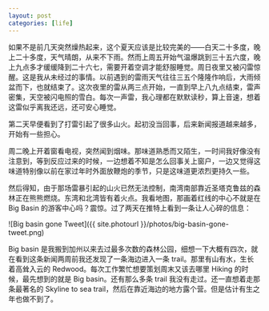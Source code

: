 ```yaml
---
layout: post
categories: [life]
---
```


如果不是前几天突然燥热起来，这个夏天应该是比较完美的——白天二十多度，晚上二十多度，天气晴朗，从来不下雨。然而上周五开始气温爆跳到三十五六度，晚上九点多才缓缓降到二十六七，需要开着空调才能舒服睡觉。周日夜里又被闪雷惊醒。这是我从未经过的事情。以前遇到的雷雨天气往往三五个隆隆作响后，大雨倾盆而下，也就结束了。这次夜里的雷从两三点开始，一直到早上八九点结束，雷声密集，天空被闪电照的雪白。每次一声雷，我心理都在默默读秒，算上音速，想着这雷似乎离我还远，还可安心睡觉。

第二天早便看到了打雷引起了很多山火。起初没当回事，后来新闻报道越来越多，开始有一些担心。

周二晚上开着窗看电视，突然闻到烟味。那味道熟悉而又陌生，一时间我好像没有注意到，等到反应过来的时候，一边想着不知是怎么回事关上窗户，一边又觉得这味道特别像以前在家过年时外面放鞭炮的季节，只是这味道更浓烈更持久一些。

然后得知，由于那场雷暴引起的山火已然无法控制，南湾南部靠近圣塔克鲁兹的森林正在熊熊燃烧。东湾和北湾皆有着火点。我看地图，那画着红线的中心不就是在 Big Basin 的游客中心吗？震惊。过了两天在推特上看到一条让人心碎的信息：

![Big basin gone Tweet]({{ site.photourl }}/photos/big-basin-gone-tweet.png)

Big basin 是我搬到加州以来去过最多次数的森林公园，细想一下大概有四次，就在看到这条新闻两周前我还发现了一条海边进入一条 trail。那里有山有水，生长着高耸入云的 Redwood。每次工作繁忙想要策划周末又该去哪里 Hiking 的时候，最先想到的就是 Big basin。还有那么多条 trail 我没有走过。还一直想着走那条最著名的 Skyline to sea trail，然后在靠近海边的地方露个营。但是估计有生之年也做不到了。
